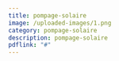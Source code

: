 ```yaml
---
title: pompage-solaire
image: /uploaded-images/1.png
category: pompage-solaire
description: pompage-solaire
pdflink: "#"
---
```

